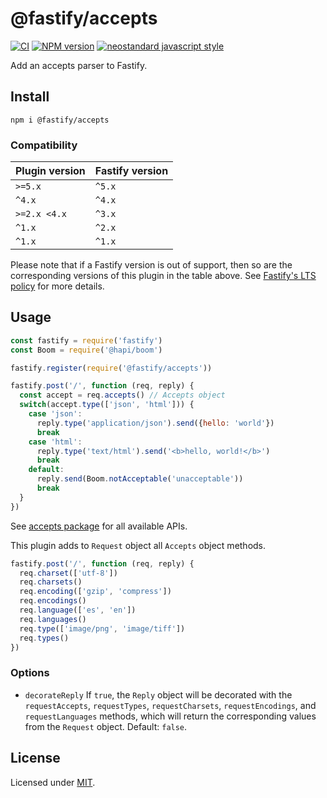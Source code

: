 # @fastify/accepts

[![CI](https://github.com/fastify/fastify-accepts/actions/workflows/ci.yml/badge.svg?branch=main)](https://github.com/fastify/fastify-accepts/actions/workflows/ci.yml)
[![NPM version](https://img.shields.io/npm/v/@fastify/accepts.svg?style=flat)](https://www.npmjs.com/package/@fastify/accepts)
[![neostandard javascript style](https://img.shields.io/badge/code_style-neostandard-brightgreen?style=flat)](https://github.com/neostandard/neostandard)

Add an accepts parser to Fastify.

## Install

`npm i @fastify/accepts`

### Compatibility

| Plugin version | Fastify version |
| ---------------|-----------------|
| `>=5.x`        | `^5.x`          |
| `^4.x`         | `^4.x`          |
| `>=2.x <4.x`   | `^3.x`          |
| `^1.x`         | `^2.x`          |
| `^1.x`         | `^1.x`          |


Please note that if a Fastify version is out of support, then so are the corresponding versions of this plugin
in the table above.
See [Fastify's LTS policy](https://github.com/fastify/fastify/blob/main/docs/Reference/LTS.md) for more details.

## Usage

```js
const fastify = require('fastify')
const Boom = require('@hapi/boom')

fastify.register(require('@fastify/accepts'))

fastify.post('/', function (req, reply) {
  const accept = req.accepts() // Accepts object
  switch(accept.type(['json', 'html'])) {
    case 'json':
      reply.type('application/json').send({hello: 'world'})
      break
    case 'html':
      reply.type('text/html').send('<b>hello, world!</b>')
      break
    default:
      reply.send(Boom.notAcceptable('unacceptable'))
      break
  }
})
```

See [accepts package](https://www.npmjs.com/package/accepts) for all available APIs.

This plugin adds to `Request` object all `Accepts` object methods.

```js
fastify.post('/', function (req, reply) {
  req.charset(['utf-8'])
  req.charsets()
  req.encoding(['gzip', 'compress'])
  req.encodings()
  req.language(['es', 'en'])
  req.languages()
  req.type(['image/png', 'image/tiff'])
  req.types()
})
```

### Options

- `decorateReply` If `true`, the `Reply` object will be decorated with the `requestAccepts`, `requestTypes`, `requestCharsets`, `requestEncodings`, and `requestLanguages` methods, which will return the corresponding values from the `Request` object. Default: `false`.

## License

Licensed under [MIT](./LICENSE).
